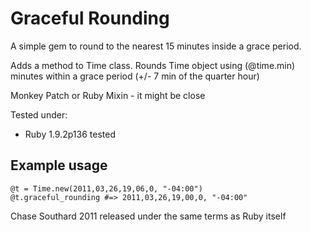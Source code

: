 # Graceful Rounding

A simple gem to round to the nearest 15 minutes inside a grace period.

Adds a method to Time class. Rounds Time object using (@time.min) minutes within a grace period (+/- 7 min of the quarter hour)

Monkey Patch or Ruby Mixin - it might be close


Tested under:

* Ruby 1.9.2p136 tested

## Example usage


    @t = Time.new(2011,03,26,19,06,0, "-04:00")
    @t.graceful_rounding #=> 2011,03,26,19,00,0, "-04:00"


Chase Southard 2011 released under the same terms as Ruby itself